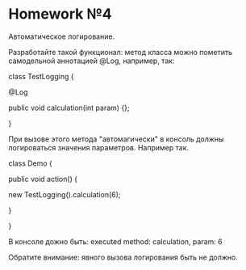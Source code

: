 # Homework №4
Автоматическое логирование.

Разработайте такой функционал:
метод класса можно пометить самодельной аннотацией @Log, например, так:

class TestLogging {

  @Log

  public void calculation(int param) {};

}

При вызове этого метода "автомагически" в консоль должны логироваться значения параметров.
Например так.

class Demo {

  public void action() {
  
  new TestLogging().calculation(6); 
  
  }
  
}

В консоле дожно быть:
executed method: calculation, param: 6

Обратите внимание: явного вызова логирования быть не должно.
